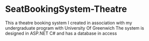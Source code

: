 # SeatBookingSystem-Theatre
This a theatre booking system I created in association with my undergraduate program with University Of Greenwich
The system is designed in ASP.NET C# and has a database in access
